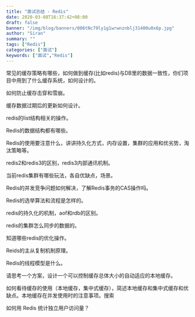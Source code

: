 ```yaml
---
title: "面试总结 - Redis"
date: 2020-03-08T16:37:42+08:00
draft: false
banner: "/img/blog/banners/006tNc79ly1g1wrwnznblj31400u0x6p.jpg"
author: "Siran"
summary: ""
tags: ["Redis"]
categories: ["面试"]
keywords: ["面试","Redis"]
---
```


常见的缓存策略有哪些，如何做到缓存(比如redis)与DB里的数据一致性，你们项目中用到了什么缓存系统，如何设计的。

如何防止缓存击穿和雪崩。

缓存数据过期后的更新如何设计。

redis的list结构相关的操作。

Redis的数据结构都有哪些。

Redis的使用要注意什么，讲讲持久化方式，内存设置，集群的应用和优劣势，淘汰策略等。

redis2和redis3的区别，redis3内部通讯机制。

当前redis集群有哪些玩法，各自优缺点，场景。

Redis的并发竞争问题如何解决，了解Redis事务的CAS操作吗。

Redis的选举算法和流程是怎样的。

redis的持久化的机制，aof和rdb的区别。

redis的集群怎么同步的数据的。

知道哪些redis的优化操作。

Reids的主从复制机制原理。

Redis的线程模型是什么。

请思考一个方案，设计一个可以控制缓存总体大小的自动适应的本地缓存。

如何看待缓存的使用（本地缓存，集中式缓存），简述本地缓存和集中式缓存和优缺点。本地缓存在并发使用时的注意事项。搜索

如何用 Redis 统计独立用户访问量？